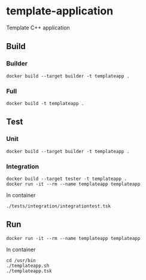 # template-application
Template C++ application

## Build

### Builder
```
docker build --target builder -t templateapp .
```

### Full
```
docker build -t templateapp .
```

## Test

### Unit
```
docker build --target builder -t templateapp .
```

### Integration
```
docker build --target tester -t templateapp .
docker run -it --rm --name templateapp templateapp
```

In container
```
./tests/integration/integrationtest.tsk
```

## Run
```
docker run -it --rm --name templateapp templateapp
```

In container
```
cd /usr/bin
./templateapp.sh
./templateapp.tsk
```
